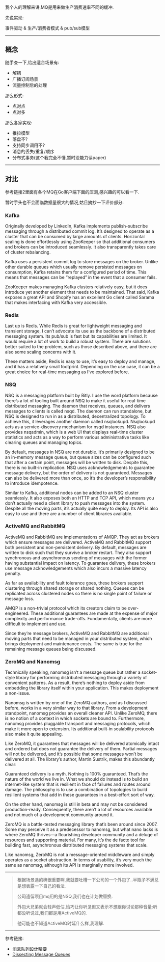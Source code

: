 我个人的理解来讲,MQ是用来做生产消费速率不同的缓冲. 

先说实现: 

事件驱动 & 生产/消费者模式 & pub/sub模型

- - - - -- 

## 概念 

随手查一下,给出适合场景有: 

- 解耦
- 广播订阅场景
- 流量控制后的处理

那么形式: 

- 点对点
- 点对多 

那么各家实现: 

- 推拉模型
- 落盘不?
- 支持同步调用不?
- 消息的丢失/重复/顺序
- 分布式事务(这个我完全不懂,暂时没能力读paper)
 
- - - - -- 

## 对比 

参考链接2里面有各个MQ在Go客户端下面的压测,感兴趣的可以看一下. 

暂时手头也不会面临数据量很大的情况,姑且摘抄一下评价部分: 

### Kafka

Originally developed by LinkedIn, Kafka implements publish-subscribe messaging through a distributed commit log. It’s designed to operate as a cluster that can be consumed by large amounts of clients. Horizontal scaling is done effortlessly using ZooKeeper so that additional consumers and brokers can be introduced seamlessly. It also transparently takes care of cluster rebalancing.

Kafka uses a persistent commit log to store messages on the broker. Unlike other durable queues which usually remove persisted messages on consumption, Kafka retains them for a configured period of time. This means that messages can be “replayed” in the event that a consumer fails.

ZooKeeper makes managing Kafka clusters relatively easy, but it does introduce yet another element that needs to be maintained. That said, Kafka exposes a great API and Shopify has an excellent Go client called Sarama that makes interfacing with Kafka very accessible.

### Redis

Last up is Redis. While Redis is great for lightweight messaging and transient storage, I can’t advocate its use as the backbone of a distributed messaging system. Its pub/sub is fast but its capabilities are limited. It would require a lot of work to build a robust system. There are solutions better suited to the problem, such as those described above, and there are also some scaling concerns with it.

These matters aside, Redis is easy to use, it’s easy to deploy and manage, and it has a relatively small footprint. Depending on the use case, it can be a great choice for real-time messaging as I’ve explored before. 

### NSQ

NSQ is a messaging platform built by Bitly. I use the word platform because there’s a lot of tooling built around NSQ to make it useful for real-time distributed messaging. The daemon that receives, queues, and delivers messages to clients is called nsqd. The daemon can run standalone, but NSQ is designed to run in as a distributed, decentralized topology. To achieve this, it leverages another daemon called nsqlookupd. Nsqlookupd acts as a service-discovery mechanism for nsqd instances. NSQ also provides nsqadmin, which is a web UI that displays real-time cluster statistics and acts as a way to perform various administrative tasks like clearing queues and managing topics.

By default, messages in NSQ are not durable. It’s primarily designed to be an in-memory message queue, but queue sizes can be configured such that after a certain point, messages will be written to disk. Despite this, there is no built-in replication. NSQ uses acknowledgements to guarantee message delivery, but the order of delivery is not guaranteed. Messages can also be delivered more than once, so it’s the developer’s responsibility to introduce idempotence.

Similar to Kafka, additional nodes can be added to an NSQ cluster seamlessly. It also exposes both an HTTP and TCP API, which means you don’t actually need a client library to push messages into the system. Despite all the moving parts, it’s actually quite easy to deploy. Its API is also easy to use and there are a number of client libraries available. 

### ActiveMQ and RabbitMQ

ActiveMQ and RabbitMQ are implementations of AMQP. They act as brokers which ensure messages are delivered. ActiveMQ and RabbitMQ support both persistent and non-persistent delivery. By default, messages are written to disk such that they survive a broker restart. They also support synchronous and asynchronous sending of messages with the former having substantial impact on latency. To guarantee delivery, these brokers use message acknowledgements which also incurs a massive latency penalty.

As far as availability and fault tolerance goes, these brokers support clustering through shared storage or shared nothing. Queues can be replicated across clustered nodes so there is no single point of failure or message loss.

AMQP is a non-trivial protocol which its creators claim to be over-engineered. These additional guarantees are made at the expense of major complexity and performance trade-offs. Fundamentally, clients are more difficult to implement and use.

Since they’re message brokers, ActiveMQ and RabbitMQ are additional moving parts that need to be managed in your distributed system, which brings deployment and maintenance costs. The same is true for the remaining message queues being discussed. 


### ZeroMQ and Nanomsg

Technically speaking, nanomsg isn’t a message queue but rather a socket-style library for performing distributed messaging through a variety of convenient patterns. As a result, there’s nothing to deploy aside from embedding the library itself within your application. This makes deployment a non-issue.

Nanomsg is written by one of the ZeroMQ authors, and as I discussed before, works in a very similar way to that library. From a development standpoint, nanomsg provides an overall cleaner API. Unlike ZeroMQ, there is no notion of a context in which sockets are bound to. Furthermore, nanomsg provides pluggable transport and messaging protocols, which make it more open to extension. Its additional built-in scalability protocols also make it quite appealing.

Like ZeroMQ, it guarantees that messages will be delivered atomically intact and ordered but does not guarantee the delivery of them. Partial messages will not be delivered, and it’s possible that some messages won’t be delivered at all. The library’s author, Martin Sustrik, makes this abundantly clear:

Guaranteed delivery is a myth. Nothing is 100% guaranteed. That’s the nature of the world we live in. What we should do instead is to build an internet-like system that is resilient in face of failures and routes around damage.
The philosophy is to use a combination of topologies to build resilient systems that add in these guarantees in a best-effort sort of way.

On the other hand, nanomsg is still in beta and may not be considered production-ready. Consequently, there aren’t a lot of resources available and not much of a development community around it.

ZeroMQ is a battle-tested messaging library that’s been around since 2007. Some may perceive it as a predecessor to nanomsg, but what nano lacks is where ZeroMQ thrives—a flourishing developer community and a deluge of resources and supporting material. For many, it’s the de facto tool for building fast, asynchronous distributed messaging systems that scale.

Like nanomsg, ZeroMQ is not a message-oriented middleware and simply operates as a socket abstraction. In terms of usability, it’s very much the same as nanomsg, although its API is marginally more involved.

- - - - -- 

> 根据场景选的确很重要啊,我就要吐槽一下公司的一个外包了..半瓶子不满总是想表露一下自己的看法. 
> 
> 公司遗留项目mq用的是NSQ,我们也在计划做替换. 
> 
> 外包大兄弟就会轻声低估,恰巧让你听见但又表示不想跟你讨论那种音量:听都没听说过,我们都是用ActiveMQ的. 
> 
> 他可能也不知道ActiveMQ时延什么样,我理解. 

- - - - -- 

参考链接: 

- [消息队列设计精要](http://tech.meituan.com/mq-design.html)
- [Dissecting Message Queues](http://bravenewgeek.com/dissecting-message-queues/)

